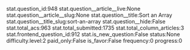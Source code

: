 stat.question_id:948
stat.question__article__live:None
stat.question__article__slug:None
stat.question__title:Sort an Array
stat.question__title_slug:sort-an-array
stat.question__hide:False
stat.total_acs:963
stat.total_submitted:1735
stat.total_column_articles:3
stat.frontend_question_id:912
stat.is_new_question:False
status:None
difficulty.level:2
paid_only:False
is_favor:False
frequency:0
progress:0
